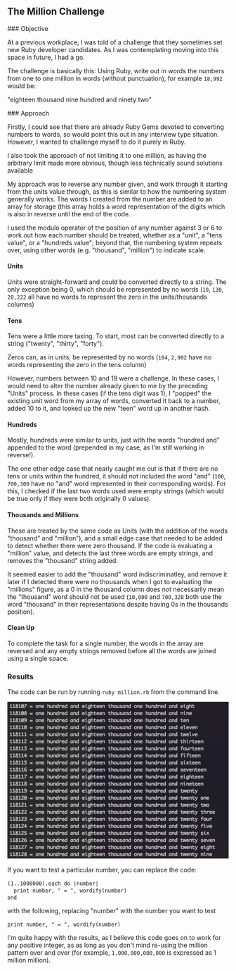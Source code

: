 ## The Million Challenge

### Objective

At a previous workplace, I was told of a challenge that they sometimes set
new Ruby developer candidates. As I was contemplating moving into this space in
future, I had a go.

The challenge is basically this: Using Ruby, write out in words the numbers from
one to one million in words (without punctuation), for example `18,992` would
be:

"eighteen thousand nine hundred and ninety two"

### Approach

Firstly, I could see that there are already Ruby Gems devoted to converting
numbers to words, so would point this out in any interview type situation.
However, I wanted to challenge myself to do it purely in Ruby.

I also took the approach of not limiting it to one million, as having the
arbitrary limit made more obvious, though less technically sound solutions
available

My approach was to reverse any number given, and work through it starting from
the units value through, as this is similar to how the numbering system
generally works. The words I created from the number are added to an array for
storage (this array holds a word representation of the digits which is also in
reverse until the end of the code.

I used the modulo operator of the position of any number against 3 or 6 to work
out how each number should be treated, whether as a "unit", a "tens value", or a
"hundreds value"; beyond that, the numbering system repeats over, using other
words (e.g. "thousand", "million") to indicate scale.

#### Units

Units were straight-forward and could be converted directly to a string. The
only exception being 0, which should be represented by no words (`10`,
`130`, `20,222` all have no words to represent the zero in the units/thousands
columns)

#### Tens

Tens were a little more taxing. To start, most can be converted directly to a
string ("twenty", "thirty", "forty").

Zeros can, as in units, be represented by no words (`104`, `2,902` have no
words representing the zero in the tens column)

However, numbers between 10 and 19 were a challenge. In these cases, I would
need to alter the number already given to me by the preceding "Units" process.
In these cases (if the tens digit was 1), I "popped" the existing unit word from
my array of words, converted it back to a number, added 10 to it, and looked
up the new "teen" word up in another hash.

#### Hundreds

Mostly, hundreds were similar to units, just with the words "hundred and"
appended to the word (prepended in my case, as I'm still working in reverse!).

The one other edge case that nearly caught me out is that if there are no tens
or units within the hundred, it should not included the word "and" (`100`,
`700,300` have no "and" word represented in their corresponding words). For
this, I checked if the last two words used were empty strings (which would be
true only if they were both originally 0 values).

#### Thousands and Millions

These are treated by the same code as Units (with the addition of the words
"thousand" and "million"), and a small edge case that needed to be added to
detect whether there were zero thousand. If the code is evaluating a "million"
value, and detects the last three words are empty strings, and removes the
"thousand" string added.

It seemed easier to add the "thousand" word indiscriminatley, and remove it
later if I detected there were no thousands when I got to evaluating the
"millions" figure, as a 0 in the thousand column does not necessarily mean the
"thousand" word should not be used (`10,000` and `700,328` both use the
word "thousand" in their representations despite having 0s in the thousands
position).

#### Clean Up

To complete the task for a single number, the words in the array are reversed
and any empty strings removed before all the words are joined using a single
space.

### Results

The code can be run by running `ruby million.rb` from the command line.

![Example output of code](/example-output.png)

If you want to test a particular number, you can replace the code:

```
(1..1000000).each do |number|
  print number, " = ", wordify(number)
end
```

with the following, replacing "number" with the number you want to test

```
print number, " = ", wordify(number)
```

I'm quite happy with the results, as I believe this code goes on to work for any
positive integer, as as long as you don't mind re-using the million pattern over
and over (for example, `1,000,000,000,000` is expressed as 1 million million).